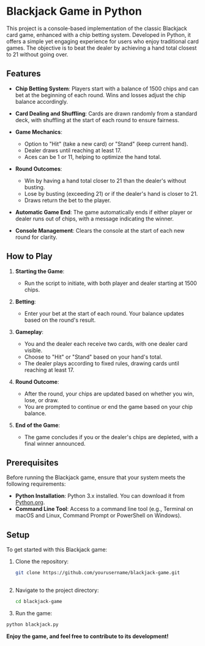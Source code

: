# Blackjack Game in Python

This project is a console-based implementation of the classic Blackjack card game, enhanced with a chip betting system. Developed in Python, it offers a simple yet engaging experience for users who enjoy traditional card games. The objective is to beat the dealer by achieving a hand total closest to 21 without going over.

## Features

- **Chip Betting System**: Players start with a balance of 1500 chips and can bet at the beginning of each round. Wins and losses adjust the chip balance accordingly.
  
- **Card Dealing and Shuffling**: Cards are drawn randomly from a standard deck, with shuffling at the start of each round to ensure fairness.

- **Game Mechanics**:
  - Option to "Hit" (take a new card) or "Stand" (keep current hand).
  - Dealer draws until reaching at least 17.
  - Aces can be 1 or 11, helping to optimize the hand total.

- **Round Outcomes**:
  - Win by having a hand total closer to 21 than the dealer's without busting.
  - Lose by busting (exceeding 21) or if the dealer's hand is closer to 21.
  - Draws return the bet to the player.

- **Automatic Game End**: The game automatically ends if either player or dealer runs out of chips, with a message indicating the winner.

- **Console Management**: Clears the console at the start of each new round for clarity.

## How to Play

1. **Starting the Game**:
   - Run the script to initiate, with both player and dealer starting at 1500 chips.

2. **Betting**:
   - Enter your bet at the start of each round. Your balance updates based on the round's result.

3. **Gameplay**:
   - You and the dealer each receive two cards, with one dealer card visible.
   - Choose to "Hit" or "Stand" based on your hand's total.
   - The dealer plays according to fixed rules, drawing cards until reaching at least 17.

4. **Round Outcome**:
   - After the round, your chips are updated based on whether you win, lose, or draw.
   - You are prompted to continue or end the game based on your chip balance.

5. **End of the Game**:
   - The game concludes if you or the dealer's chips are depleted, with a final winner announced.

## Prerequisites

Before running the Blackjack game, ensure that your system meets the following requirements:

- **Python Installation**: Python 3.x installed. You can download it from [Python.org](https://www.python.org/downloads/).
- **Command Line Tool**: Access to a command line tool (e.g., Terminal on macOS and Linux, Command Prompt or PowerShell on Windows).

## Setup

To get started with this Blackjack game:

1. Clone the repository:
   ```bash
   git clone https://github.com/yourusername/blackjack-game.git
  
2. Navigate to the project directory:
   ```bash
   cd blackjack-game
   ```
   
3. Run the game:
  ```bash
  python blackjack.py
  ```

<b>Enjoy the game, and feel free to contribute to its development!</b>




